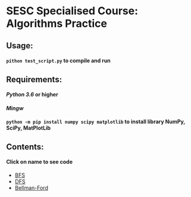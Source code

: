 # SESC Specialised Course: Algorithms Practice
## **Usage:**
#### `pithon test_script.py` to compile and run
## **Requirements:**
#### *Python 3.6* or higher
#### *Mingw*
#### `python -m pip install numpy scipy matplotlib` to install library NumPy, SciPy, MatPlotLib
##
## Contents:
#### Click on name to see code
* [BFS](1/main.cpp)
* [DFS](2/main.cpp)
* [Bellman-Ford](3/main.cpp)